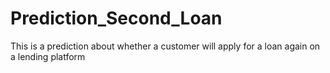 # Prediction_Second_Loan  
This is a prediction about whether a customer will apply for a loan again on a lending platform
